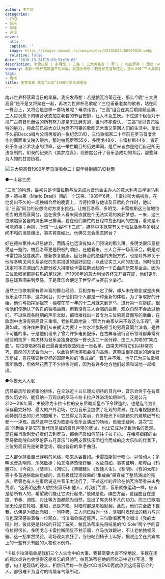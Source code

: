 ```yaml
---
author: 李严欢
categories:
- 介绍
- 音乐
- 品碟
- 评论
cover:
  alt: ''
  caption: ''
  image: https://images.soomal.cc/images/doc/20101024/00007828.webp
  relative: false
date: '2010-10-24T15:09:53+08:00'
description: 卡雷拉斯 | 多明戈 | 三高 | 三大男高音 | 罗马 | 帕瓦罗蒂 | 源自：www.soomal.com | 版权：投稿 |  平均/总评分：09.67/29
summary: 南非世界杯落幕当日的早晨，我突发奇想：若是帕瓦洛蒂还在，那么今晚“三大男高音”是不是又将聚在一起，再次为世界杯高歌呢？三位垂垂老矣的歌者，站在同一舞台上，又将会是怎样一番场景呢？毋须讳言，“三高”组合在其后期频频巡演，三人每况愈下的嗓音状态加之老套的节目安排，让人不免生厌。不过这个组合对于推广古典音乐而做的所有努力却是无法磨灭的，谁也不能否认……
tags:
- 梅塔
title: 美梦成真 重温“三高”1990年罗马演唱会
---
```


南非世界杯落幕当日的早晨，我突发奇想：若是帕瓦洛蒂还在，那么今晚“三大男高音”是不是又将聚在一起，再次为世界杯高歌呢？三位垂垂老矣的歌者，站在同一舞台上，又将会是怎样一番场景呢？毋须讳言，“三高”组合在其后期频频巡演，三人每况愈下的嗓音状态加之老套的节目安排，让人不免生厌。不过这个组合对于推广古典音乐而做的所有努力却是无法磨灭的，谁也不能否认，“三高”曾以自己独特的魅力，将此前已被大众认为高不可攀的歌剧艺术重又带回人们的生活中。拿出不久前Decca唱片公司再版的一张纪念DVD，三位歌唱家二十年前在罗马首度合作的画面重又映入眼帘，那时帕瓦罗蒂55岁、多明戈48岁、卡雷拉斯44岁，皆正处于各自艺术状态的顶峰，这一举世瞩目的历史瞬间，是后来者亦是他们自己所无法复制的。附录的纪录片《美梦成真》，则首度公开了音乐会成功的背后，那些鲜为人知的甘苦历程。

![三大男高音1990年罗马演唱会二十周年特别版DVD封面](https://images.soomal.cc/images/doc/20101024/00007828.webp)



●一山容三虎

“三高”的构想，最初只是卡雷拉斯与后来成为音乐会主办人的意大利考古学家马利奥・德拉第（Mario Dradi）间的一个玩笑。1989年6月，卡雷拉斯大病初愈，在他复出不久的一场独唱会后的晚宴上，当德拉第与他谈及日后的合作时，他以让“三高”同台的设想向对方发出挑战。让帕瓦洛蒂、多明戈、卡雷拉斯这三位地位相当的男高音同台，这在很多人看来简直就是个无法实现的疯狂梦想。一来，这三位歌唱家各自的演出早已排满，要在他们繁忙的日程中找出相同的空挡，看来是不可能的事；再则，所谓“一山容不下二虎”，媒体中本就常有关于帕瓦洛蒂与多明戈间不和的消息爆出，事实若真如此，他俩又怎会愿意同台？

好在德拉第并未轻易放弃，而情况也远没有如人们预设的那么糟。多明戈很乐意接受这一邀约，帕瓦洛蒂更是积极的响应，在他看来，三人合开一场音乐会，既是对卡雷拉斯战胜疾病，重新恢复健康，回归舞台的绝佳的庆祝方式，也是对外界关于他与多明戈间关系紧张的失实报道的最好回应，以此证实三人间的友谊。同时他们决定将本次演出的大部分收入捐赠给卡雷拉斯发起的一个白血病研究基金会。因为三位歌唱家都是狂热的足球迷，而1990年的意大利世界杯又开赛在即，他们更乐意在球赛间来到罗马，于是音乐会便定于世界杯决赛前夕举行。

虽然三位歌唱家有着丰富的舞台经验，互相亦有一定了解，却从未在歌剧或是庆典音乐会中共事，这次同台，对于他们每个人都是一种全新的体验。为了争取好的开始，他们与指挥家祖宾・梅塔在前一年的十二月就来到罗马，进行第一次排练。很快他们便确认了各自的独唱曲目，但若没有三人合唱的曲目，观众自然不会放过他们。不过纵观各时期的声乐文献，都很难找出一首专为三位男高音而写的歌曲，在歌剧中也没有男高音三重唱，老帕风趣地说：“因为作曲家从来不敢这么乐观”，果真如此。或许作曲家们从来就认为要让三位水准旗鼓相当的男高音同台演唱，是件不可能的事。于是他们请来了曾为许多电影配乐，在古典与流行音乐领域都非常有经验的拉罗・席夫林为音乐会独身定做一首长达二十余分钟、由三人共唱的“集成曲”。每位歌唱家将自己最喜爱的歌曲列出一张名单，由席夫林将它们以非常灵巧、自然的方式合而为一，以此将整场演唱会推向高潮。这套由很多国家的通俗音乐组成，意在强调世界杯的国际色彩的“集成曲”，音乐并不难，也早已为三位歌唱家所熟悉，但依然花费了不少排练时间，因为有许多地方他们必须和谐地一起唱出。

●今夜无人入眠

历经最后阶段紧张的排练，在全球近十五亿观众期待的目光中，音乐会终于在有着悠久历史的、能容纳十万观众的罗马卡拉卡拉户外浴场如期举行。这是公元212―216年间，由被称为卡拉卡拉的安东尼勒斯皇帝下令建造的，也是迄今为止保存最完好的、最大的户外浴场，它为音乐会提供了壮观的背景。在为电视摄影机而特别打出的灯光的照耀下，它显得尤为美丽，许多阳光下可能错失的建筑细节也都一一浮现。虽然这早已成为歌剧与音乐会演出的场地，但毫无疑问，这次“三高”的聚会才是它在当代所见证的最具声望的盛世，也让它成为举世驰名的景观。现在每当歌剧爱好者们去到罗马，都会问及如何前往卡拉卡拉。
在梅塔指挥的由罗马歌剧院和佛罗伦萨五月音乐节的两支管弦乐团组合而成的庞大乐队的伴奏下，三位男高音先是轮番登场，唱出各自的拿手曲目。

三人都保持着自己鲜明的风格，唱来从容自如。卡雷拉斯擅于唱心，以情动人；多明戈音质明亮、乐感敏捷；帕瓦洛蒂热情舒展、收放自如。事实证明，那套由《玛丽亚》、《今夜》、《晴空》、《回忆》、《黑眼睛》、《玫瑰人生》、《黎明》、《我的太阳》等十多首通俗歌曲组成的、具有极佳现场效果的“集成曲”果真成了整场演出的亮点。尽管也有人在事后说这些音乐太流行了，不过这样的评论在帕瓦洛蒂看来未免荒谬，“这表明这些人想控制音乐和他人，对我们而言，音乐就像运动一样，应该是给所有人的，希望我们能让它流行起来。”他如是说。编曲方面，这组曲目在速度、节奏、调性、对比等方面都颇为自然，显出了席夫林不凡的功力。而三位歌唱家无论是在轮唱、重唱，还是齐唱、对唱时都是那般默契。此刻，他们完全放下自我，仿佛是为彼此而唱，一同呼吸，三人间已融为一体，演唱时表现出的精力与兴奋也深深感染着每一位观众。当演唱会临近尾声，三位歌唱家再次唱出《我的太阳》时，彼此更是轻松的开起了玩笑，帕瓦洛蒂率先将结尾的“O Sole”两个字的音符拉得很长，多明戈与卡雷拉斯明显不甘示弱，立马仿效跟进，不让老帕独领风骚。这一招果然灵验，现场观众疯狂了，纷纷站到椅子上叫好，据说连坐在贵宾席上的一些有头有脸的人物也不例外。

“卡拉卡拉演唱会是我们三个人生命中的大事，我甚至要大言不惭地说，多数在场的观众或许也会觉得这是难忘的经验”。帕瓦洛蒂在他的回忆录中这样写道。我想，何止是现场的观众，相信日后每一位通过CD或DVD再度欣赏这场音乐会的人，都很难不为当时的情境与气氛所动。